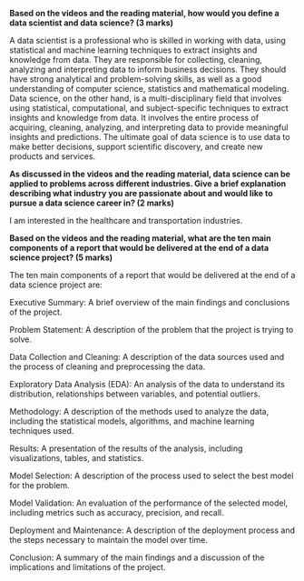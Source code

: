 <b>Based on the videos and the reading material, how would you define a data scientist and data science? (3 marks)</b>

A data scientist is a professional who is skilled in working with data, using statistical and machine learning techniques to extract insights and knowledge from data. They are responsible for collecting, cleaning, analyzing and interpreting data to inform business decisions. They should have strong analytical and problem-solving skills, as well as a good understanding of computer science, statistics and mathematical modeling. Data science, on the other hand, is a multi-disciplinary field that involves using statistical, computational, and subject-specific techniques to extract insights and knowledge from data. It involves the entire process of acquiring, cleaning, analyzing, and interpreting data to provide meaningful insights and predictions. The ultimate goal of data science is to use data to make better decisions, support scientific discovery, and create new products and services.

<b>As discussed in the videos and the reading material, data science can be applied to problems across different industries. Give a brief explanation describing what industry  you are passionate about and would like to pursue a data science career in? (2 marks)</b>

I am interested in the healthcare and transportation industries.

<b>Based on the videos and the reading material, what are the ten main components of a report that would be delivered at the end of a data science project? (5 marks)</b>

The ten main components of a report that would be delivered at the end of a data science project are:

Executive Summary: A brief overview of the main findings and conclusions of the project.

Problem Statement: A description of the problem that the project is trying to solve.

Data Collection and Cleaning: A description of the data sources used and the process of cleaning and preprocessing the data.

Exploratory Data Analysis (EDA): An analysis of the data to understand its distribution, relationships between variables, and potential outliers.

Methodology: A description of the methods used to analyze the data, including the statistical models, algorithms, and machine learning techniques used.

Results: A presentation of the results of the analysis, including visualizations, tables, and statistics.

Model Selection: A description of the process used to select the best model for the problem.

Model Validation: An evaluation of the performance of the selected model, including metrics such as accuracy, precision, and recall.

Deployment and Maintenance: A description of the deployment process and the steps necessary to maintain the model over time.

Conclusion: A summary of the main findings and a discussion of the implications and limitations of the project.